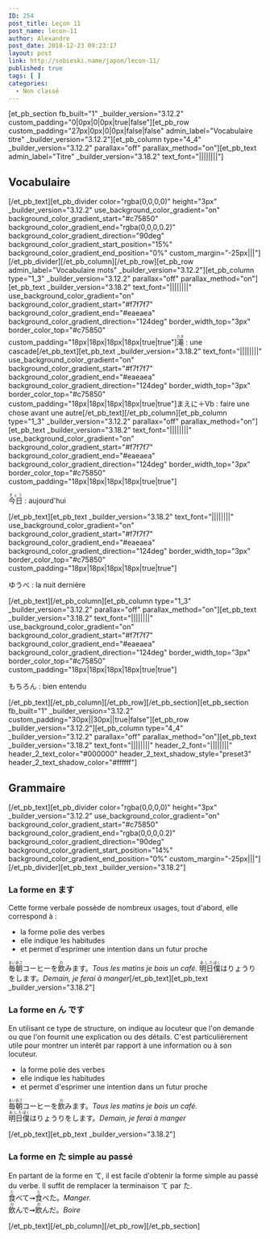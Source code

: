 ```yaml
---
ID: 254
post_title: Leçon 11
post_name: lecon-11
author: Alexandre
post_date: 2018-12-23 09:23:17
layout: post
link: http://sobieski.name/japon/lecon-11/
published: true
tags: [ ]
categories:
  - Non classé
---
```

[et_pb_section fb_built="1" _builder_version="3.12.2" custom_padding="0|0px|0|0px|true|false"][et_pb_row custom_padding="27px|0px|0|0px|false|false" admin_label="Vocabulaire titre" _builder_version="3.12.2"][et_pb_column type="4_4" _builder_version="3.12.2" parallax="off" parallax_method="on"][et_pb_text admin_label="Titre" _builder_version="3.18.2" text_font="||||||||"]<h2>Vocabulaire</h2>[/et_pb_text][et_pb_divider color="rgba(0,0,0,0)" height="3px" _builder_version="3.12.2" use_background_color_gradient="on" background_color_gradient_start="#c75850" background_color_gradient_end="rgba(0,0,0,0.2)" background_color_gradient_direction="90deg" background_color_gradient_start_position="15%" background_color_gradient_end_position="0%" custom_margin="-25px|||"][/et_pb_divider][/et_pb_column][/et_pb_row][et_pb_row admin_label="Vocabulaire mots" _builder_version="3.12.2"][et_pb_column type="1_3" _builder_version="3.12.2" parallax="off" parallax_method="on"][et_pb_text _builder_version="3.18.2" text_font="||||||||" use_background_color_gradient="on" background_color_gradient_start="#f7f7f7" background_color_gradient_end="#eaeaea" background_color_gradient_direction="124deg" border_width_top="3px" border_color_top="#c75850" custom_padding="18px|18px|18px|18px|true|true"]<ruby>滝<rt>たき</rt></ruby> : une cascade[/et_pb_text][et_pb_text _builder_version="3.18.2" text_font="||||||||" use_background_color_gradient="on" background_color_gradient_start="#f7f7f7" background_color_gradient_end="#eaeaea" background_color_gradient_direction="124deg" border_width_top="3px" border_color_top="#c75850" custom_padding="18px|18px|18px|18px|true|true"]<ruby>まえに＋Vb</ruby> : faire une chose avant une autre[/et_pb_text][/et_pb_column][et_pb_column type="1_3" _builder_version="3.12.2" parallax="off" parallax_method="on"][et_pb_text _builder_version="3.18.2" text_font="||||||||" use_background_color_gradient="on" background_color_gradient_start="#f7f7f7" background_color_gradient_end="#eaeaea" background_color_gradient_direction="124deg" border_width_top="3px" border_color_top="#c75850" custom_padding="18px|18px|18px|18px|true|true"]<p><ruby>今日<rt>きょう</rt></ruby> : aujourd'hui</p>[/et_pb_text][et_pb_text _builder_version="3.18.2" text_font="||||||||" use_background_color_gradient="on" background_color_gradient_start="#f7f7f7" background_color_gradient_end="#eaeaea" background_color_gradient_direction="124deg" border_width_top="3px" border_color_top="#c75850" custom_padding="18px|18px|18px|18px|true|true"]<p><ruby>ゆうべ</ruby> : la nuit dernière</p>[/et_pb_text][/et_pb_column][et_pb_column type="1_3" _builder_version="3.12.2" parallax="off" parallax_method="on"][et_pb_text _builder_version="3.18.2" text_font="||||||||" use_background_color_gradient="on" background_color_gradient_start="#f7f7f7" background_color_gradient_end="#eaeaea" background_color_gradient_direction="124deg" border_width_top="3px" border_color_top="#c75850" custom_padding="18px|18px|18px|18px|true|true"]<p><ruby>もちろん</ruby> : bien entendu</p>[/et_pb_text][/et_pb_column][/et_pb_row][/et_pb_section][et_pb_section fb_built="1" _builder_version="3.12.2" custom_padding="30px||30px||true|false"][et_pb_row _builder_version="3.12.2"][et_pb_column type="4_4" _builder_version="3.12.2" parallax="off" parallax_method="on"][et_pb_text _builder_version="3.18.2" text_font="||||||||" header_2_font="||||||||" header_2_text_color="#000000" header_2_text_shadow_style="preset3" header_2_text_shadow_color="#ffffff"]<h2>Grammaire</h2>[/et_pb_text][et_pb_divider color="rgba(0,0,0,0)" height="3px" _builder_version="3.12.2" use_background_color_gradient="on" background_color_gradient_start="#c75850" background_color_gradient_end="rgba(0,0,0,0.2)" background_color_gradient_direction="90deg" background_color_gradient_start_position="14%" background_color_gradient_end_position="0%" custom_margin="-25px|||"][/et_pb_divider][et_pb_text _builder_version="3.18.2"]<h3>La forme en ます</h3>
Cette forme verbale possède de nombreux usages, tout d'abord, elle correspond à :
<ul>
	<li>la forme polie des verbes</li>
	<li>elle indique les habitudes</li>
	<li>et permet d'esprimer une intention dans un futur proche</li>
</ul>
<ruby>毎朝<rt>まいあさ</rt>コーヒーを<rt></rt>飲<rt>の</rt>みます。</ruby><em>Tous les matins je bois un café.</em>
<ruby>明日<rt>あした</rt>僕<rt>ぼく</rt>はりょうりをします。</ruby><em>Demain, je ferai à manger</em>[/et_pb_text][et_pb_text _builder_version="3.18.2"]<h3>La forme en ん です</h3>
<p>En utilisant ce type de structure, on indique au locuteur que l'on demande ou que l'on fournit une explication ou des détails. C'est particulièrement utile pour montrer un interêt par rapport à une information ou à son locuteur.</p>
<ul>
<li>la forme polie des verbes</li>
<li>elle indique les habitudes</li>
<li>et permet d'esprimer une intention dans un futur proche</li>
</ul>
<p><ruby>毎朝<rt>まいあさ</rt>コーヒーを<rt></rt>飲<rt>の</rt>みます。</ruby><em>Tous les matins je bois un café.</em><br /> <ruby>明日<rt>あした</rt>僕<rt>ぼく</rt>はりょうりをします。</ruby><em>Demain, je ferai à manger</em></p>[/et_pb_text][et_pb_text _builder_version="3.18.2"]<h3>La forme en た simple au passé</h3>
<p>En partant de la forme en て, il est facile d'obtenir la forme simple au passé du verbe. Il suffit de remplacer la terminaison て par た.<br />
<ruby>食<rt>た</rt>べて➞<rt></rt>食<rt>た</rt>べた。</ruby><em>Manger.</em><br /> 
<ruby>飲<rt>の</rt>んで➞<rt></rt>飲<rt>の</rt>んだ。</ruby><em>Boire</em></p>[/et_pb_text][/et_pb_column][/et_pb_row][/et_pb_section]